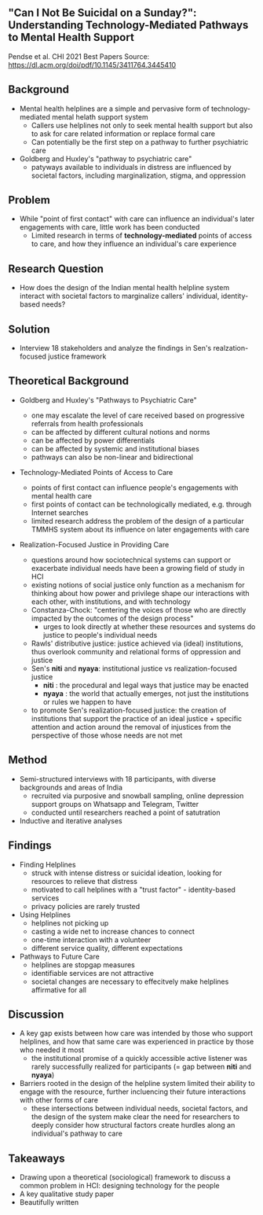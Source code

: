 "Can I Not Be Suicidal on a Sunday?": Understanding Technology-Mediated Pathways to Mental Health Support
--
Pendse et al. CHI 2021 Best Papers 
Source: https://dl.acm.org/doi/pdf/10.1145/3411764.3445410

Background
-- 
- Mental health helplines are a simple and pervasive form of technology-mediated mental helath support system 
  - Callers use helplines not only to seek mental health support but also to ask for care related information or replace formal care
  - Can potentially be the first step on a pathway to further psychiatric care
- Goldberg and Huxley's "pathway to psychiatric care"
  - patyways available to individuals in distress are influenced by societal factors, including marginalization, stigma, and oppression

Problem
--
- While "point of first contact" with care can influence an individual's later engagements with care, little work has been conducted 
  - Limited research in terms of __technology-mediated__ points of access to care, and how they influence an individual's care experience

Research Question
--
- How does the design of the Indian mental health helpline system interact with societal factors to marginalize callers' individual, identity-based needs?

Solution
--
- Interview 18 stakeholders and analyze the findings in Sen's realzation-focused justice framework 

Theoretical Background
--
- Goldberg and Huxley's "Pathways to Psychiatric Care"
  - one may escalate the level of care received based on progressive referrals from health professionals 
  - can be affected by different cultural notions and norms 
  - can be affected by power differentials 
  - can be affected by systemic and institutional biases 
  - pathways can also be non-linear and bidirectional 

- Technology-Mediated Points of Access to Care 
  - points of first contact can influence people's engagements with mental health care
  - first points of contact can be technologically mediated, e.g. through Internet searches 
  - limited research address the problem of the design of a particular TMMHS system about its influence on later engagements with care 

- Realization-Focused Justice in Providing Care
  - questions around how sociotechnical systems can support or exacerbate individual needs have been a growing field of study in HCI
  - existing notions of social justice only function as a mechanism for thinking about how power and privilege shape our interactions with each other, with institutions, and with technology
  - Constanza-Chock: "centering the voices of those who are directly impacted by the outcomes of the design process" 
    - urges to look directly at whether these resources and systems do justice to people's individual needs 
  - Rawls' distributive justice: justice achieved via (ideal) institutions, thus overlook community and relational forms of oppression and justice
  - Sen's __niti__ and __nyaya__: institutional justice vs realization-focused justice 
    - __niti__ : the procedural and legal ways that justice may be enacted 
    - __nyaya__ : the world that actually emerges, not just the institutions or rules we happen to have 
  - to promote Sen's realization-focused justice: the creation of institutions that support the practice of an ideal justice + specific attention and action around the removal of injustices from the perspective of those whose needs are not met 
  
Method 
--
- Semi-structured interviews with 18 participants, with diverse backgrounds and areas of India
  - recruited via purposive and snowball sampling, online depression support groups on Whatsapp and Telegram, Twitter
  - conducted until researchers reached a point of satutration 
- Inductive and iterative analyses

Findings
--
- Finding Helplines 
  - struck with intense distress or suicidal ideation, looking for resources to relieve that distress
  - motivated to call helplines with a "trust factor" - identity-based services 
  - privacy policies are rarely trusted
- Using Helplines
  - helplines not picking up 
  - casting a wide net to increase chances to connect 
  - one-time interaction with a volunteer
  - different service quality, different expectations
- Pathways to Future Care
  - helplines are stopgap measures
  - identifiable services are not attractive 
  - societal changes are necessary to effecitvely make helplines affirmative for all 

Discussion
--
- A key gap exists between how care was intended by those who support helplines, and how that same care was experienced in practice by those who needed it most 
  - the institutional promise of a quickly accessible active listener was rarely successfully realized for participants (= gap between __niti__ and __nyaya__)
- Barriers rooted in the design of the helpline system limited their ability to engage with the resource, further incluencing their future interactions with other forms of care
  - these intersections between individual needs, societal factors, and the design of the system make clear the need for researchers to deeply consider how structural factors create hurdles along an individual's pathway to care

Takeaways
--
- Drawing upon a theoretical (sociological) framework to discuss a common problem in HCI: designing technology for the people 
- A key qualitative study paper 
- Beautifully written 

